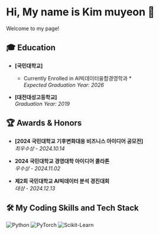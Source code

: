 # Hi, My name is Kim muyeon 👋

<p>Welcome to my page!</p>

## 🎓 Education

- **[국민대학교]**  
  * Currently Enrolled in AI빅데이터융합경영학과 *  
  *Expected Graduation Year: 2026*  

- **[대전대성고등학교]**  
  *Graduation Year: 2019*

## 🏆 Awards & Honors  

- **[2024 국민대학교 기후변화대응 비즈니스 아이디어 공모전]**  
  *최우수상* - *2024.10.14*   

- **2024 국민대학교 경영대학 아이디어 콜라톤**  
  *우수상* - *2024.11.02*    

- **제2회 국민대학교 AI빅데이터 분석 경진대회**  
  *대상* - *2024.12.13*    

## 🛠️ My Coding Skills and Tech Stack

![Python](https://img.shields.io/badge/Python-3776AB?style=for-the-badge&logo=python&logoColor=white)
![PyTorch](https://img.shields.io/badge/PyTorch-EE4C2C?style=for-the-badge&logo=pytorch&logoColor=white)
![Scikit-Learn](https://img.shields.io/badge/Scikit%20Learn-F7931E?style=for-the-badge&logo=scikitlearn&logoColor=white)
